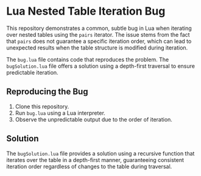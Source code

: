 # Lua Nested Table Iteration Bug

This repository demonstrates a common, subtle bug in Lua when iterating over nested tables using the `pairs` iterator.  The issue stems from the fact that `pairs` does not guarantee a specific iteration order, which can lead to unexpected results when the table structure is modified during iteration.

The `bug.lua` file contains code that reproduces the problem. The `bugSolution.lua` file offers a solution using a depth-first traversal to ensure predictable iteration.

## Reproducing the Bug

1. Clone this repository.
2. Run `bug.lua` using a Lua interpreter.
3. Observe the unpredictable output due to the order of iteration.

## Solution

The `bugSolution.lua` file provides a solution using a recursive function that iterates over the table in a depth-first manner, guaranteeing consistent iteration order regardless of changes to the table during traversal.